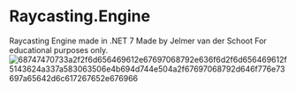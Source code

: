 # Raycasting.Engine
Raycasting Engine made in .NET 7
Made by Jelmer van der Schoot
For educational purposes only.
![68747470733a2f2f6d656469612e67697068792e636f6d2f6d656469612f5143624a337a583063506e4b694d744e504a2f67697068792d646f776e73697a65642d6c617267652e676966](https://github.com/BetabitJelmer/Raycasting.Engine/assets/143093451/5d4d1cf6-589e-41b3-8053-55d34fbcde05)
